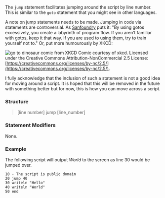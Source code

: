 The `jump` statement facilitates jumping around the script by line number. This is similar to the `goto` statement that you might see in other languages.

A note on jump statements needs to be made. Jumping in code via statements are controversial. As [Sanfoundry](https://www.sanfoundry.com/c-question-goto-statement-pros-cons/) puts it: "By using gotos excessively, you create a labyrinth of program flow. If you aren’t familiar with gotos, keep it that way. If you are used to using them, try to train yourself not to." Or, put more humourously by XKCD:

![go to dinosaur comic from XKCD](https://imgs.xkcd.com/comics/goto.png)
Comic courtesy of xkcd. Licensed under the Creative Commons Attribution-NonCommercial 2.5 License: [https://creativecommons.org/licenses/by-nc/2.5/](https://creativecommons.org/licenses/by-nc/2.5/).

I fully acknowledge that the inclusion of such a statement is not a good idea for moving around a script. It is hoped that this will be removed in the future with something better but for now, this is how you can move across a script.


### Structure

> [line number] jump [line_number]


### Statement Modifiers

None.


### Example
The following script will output *World* to the screen as line 30 would be jumped over.

    10 - The script is public domain
    20 jump 40
    30 writeln "Hello"
    40 writeln "World"
    50 end